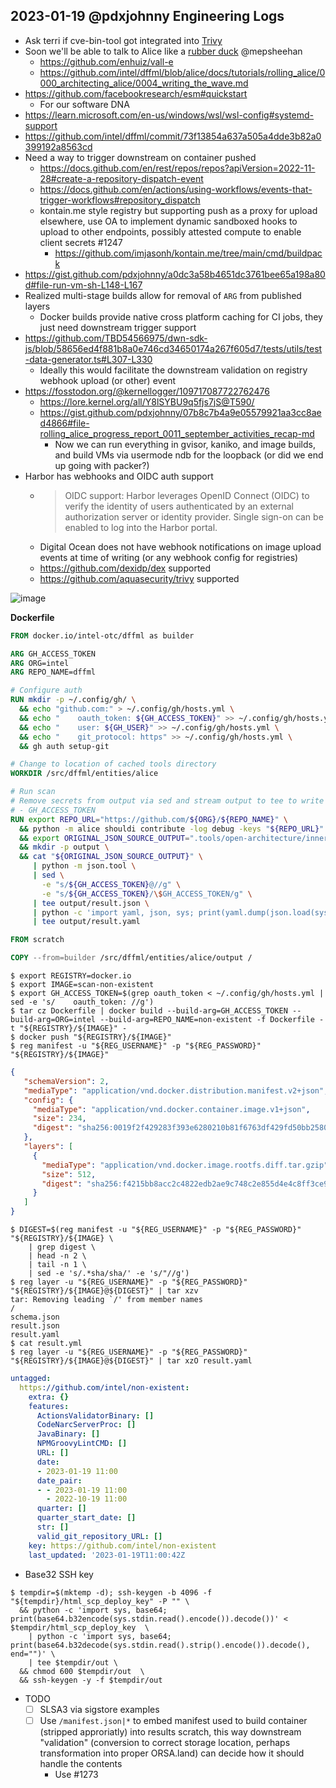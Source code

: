 ## 2023-01-19 @pdxjohnny Engineering Logs

- Ask terri if cve-bin-tool got integrated into [Trivy](https://github.com/aquasecurity/trivy)
- Soon we'll be able to talk to Alice like a ⁠[rubber duck](https://en.wikipedia.org/wiki/Rubber_duck_debugging) @mepsheehan
  - https://github.com/enhuiz/vall-e
  - https://github.com/intel/dffml/blob/alice/docs/tutorials/rolling_alice/0000_architecting_alice/0004_writing_the_wave.md
- https://github.com/facebookresearch/esm#quickstart
  - For our software DNA
- https://learn.microsoft.com/en-us/windows/wsl/wsl-config#systemd-support
- https://github.com/intel/dffml/commit/73f13854a637a505a4dde3b82a0399192a8563cd
- Need a way to trigger downstream on container pushed
  - https://docs.github.com/en/rest/repos/repos?apiVersion=2022-11-28#create-a-repository-dispatch-event
  - https://docs.github.com/en/actions/using-workflows/events-that-trigger-workflows#repository_dispatch
  - kontain.me style registry but supporting push as a proxy for upload elsewhere, use OA to implement dynamic sandboxed hooks to upload to other endpoints, possibly attested compute to enable client secrets #1247
    - https://github.com/imjasonh/kontain.me/tree/main/cmd/buildpack
- https://gist.github.com/pdxjohnny/a0dc3a58b4651dc3761bee65a198a80d#file-run-vm-sh-L148-L167
- Realized multi-stage builds allow for removal of `ARG` from published layers
  - Docker builds provide native cross platform caching for CI jobs, they just need downstream trigger support
- https://github.com/TBD54566975/dwn-sdk-js/blob/58656ed4f881b8a0e746cd34650174a267f605d7/tests/utils/test-data-generator.ts#L307-L330
  - Ideally this would facilitate the downstream validation on registry webhook upload (or other) event
- https://fosstodon.org/@kernellogger/109717087722762476
  - https://lore.kernel.org/all/Y8lSYBU9q5fjs7jS@T590/
  - https://gist.github.com/pdxjohnny/07b8c7b4a9e05579921aa3cc8aed4866#file-rolling_alice_progress_report_0011_september_activities_recap-md
    - Now we can run everything in gvisor, kaniko, and image builds, and build VMs via  usermode ndb for the loopback (or did we end up going with packer?)
- Harbor has webhooks and OIDC auth support
  - > OIDC support: Harbor leverages OpenID Connect (OIDC) to verify the identity of users authenticated by an external authorization server or identity provider. Single sign-on can be enabled to log into the Harbor portal.
  - Digital Ocean does not have webhook notifications on image upload events at time of writing (or any webhook config for registries)
  - https://github.com/dexidp/dex supported
  - https://github.com/aquasecurity/trivy supported

![image](https://user-images.githubusercontent.com/5950433/213610588-1f0e5edf-53bc-4c3d-9655-509c5eb8198c.png)

**Dockerfile**

```dockerfile
FROM docker.io/intel-otc/dffml as builder

ARG GH_ACCESS_TOKEN
ARG ORG=intel
ARG REPO_NAME=dffml

# Configure auth
RUN mkdir -p ~/.config/gh/ \
  && echo "github.com:" > ~/.config/gh/hosts.yml \
  && echo "    oauth_token: ${GH_ACCESS_TOKEN}" >> ~/.config/gh/hosts.yml \
  && echo "    user: ${GH_USER}" >> ~/.config/gh/hosts.yml \
  && echo "    git_protocol: https" >> ~/.config/gh/hosts.yml \
  && gh auth setup-git

# Change to location of cached tools directory
WORKDIR /src/dffml/entities/alice

# Run scan
# Remove secrets from output via sed and stream output to tee to write to file
# - GH_ACCESS_TOKEN
RUN export REPO_URL="https://github.com/${ORG}/${REPO_NAME}" \
  && python -m alice shouldi contribute -log debug -keys "${REPO_URL}" \
  && export ORIGINAL_JSON_SOURCE_OUTPUT=".tools/open-architecture/innersource/repos.json" \
  && mkdir -p output \
  && cat "${ORIGINAL_JSON_SOURCE_OUTPUT}" \
     | python -m json.tool \
     | sed \
       -e "s/${GH_ACCESS_TOKEN}@//g" \
       -e "s/${GH_ACCESS_TOKEN}/\$GH_ACCESS_TOKEN/g" \
     | tee output/result.json \
     | python -c 'import yaml, json, sys; print(yaml.dump(json.load(sys.stdin)))' \
     | tee output/result.yaml

FROM scratch

COPY --from=builder /src/dffml/entities/alice/output /
```

```console
$ export REGISTRY=docker.io
$ export IMAGE=scan-non-existent
$ export GH_ACCESS_TOKEN=$(grep oauth_token < ~/.config/gh/hosts.yml | sed -e 's/    oauth_token: //g')
$ tar cz Dockerfile | docker build --build-arg=GH_ACCESS_TOKEN --build-arg=ORG=intel --build-arg=REPO_NAME=non-existent -f Dockerfile -t "${REGISTRY}/${IMAGE}" -
$ docker push "${REGISTRY}/${IMAGE}"
$ reg manifest -u "${REG_USERNAME}" -p "${REG_PASSWORD}" "${REGISTRY}/${IMAGE}"
```

```json
{
   "schemaVersion": 2,
   "mediaType": "application/vnd.docker.distribution.manifest.v2+json",
   "config": {
     "mediaType": "application/vnd.docker.container.image.v1+json",
     "size": 234,
     "digest": "sha256:0019f2f429283f393e6280210b81f6763df429fd50bb25805f6c60bc09013cf5"
   },
   "layers": [
     {
       "mediaType": "application/vnd.docker.image.rootfs.diff.tar.gzip",
       "size": 512,
       "digest": "sha256:f4215bb8acc2c4822edb2ae9c748c2e855d4e4c8ff3ce972867bef1da3c122c5"
     }
   ]
}
```

```console
$ DIGEST=$(reg manifest -u "${REG_USERNAME}" -p "${REG_PASSWORD}" "${REGISTRY}/${IMAGE} \
    | grep digest \
    | head -n 2 \
    | tail -n 1 \
    | sed -e 's/.*sha/sha/' -e 's/"//g')
$ reg layer -u "${REG_USERNAME}" -p "${REG_PASSWORD}" "${REGISTRY}/${IMAGE}@${DIGEST}" | tar xzv
tar: Removing leading `/' from member names
/
schema.json
result.json
result.yaml
$ cat result.yml
$ reg layer -u "${REG_USERNAME}" -p "${REG_PASSWORD}" "${REGISTRY}/${IMAGE}@${DIGEST}" | tar xzO result.yaml
```

```yaml
untagged:
  https://github.com/intel/non-existent:
    extra: {}
    features:
      ActionsValidatorBinary: []
      CodeNarcServerProc: []
      JavaBinary: []
      NPMGroovyLintCMD: []
      URL: []
      date:
      - 2023-01-19 11:00
      date_pair:
      - - 2023-01-19 11:00
        - 2022-10-19 11:00
      quarter: []
      quarter_start_date: []
      str: []
      valid_git_repository_URL: []
    key: https://github.com/intel/non-existent
    last_updated: '2023-01-19T11:00:42Z
```

- Base32 SSH key

```console
$ tempdir=$(mktemp -d); ssh-keygen -b 4096 -f "${tempdir}/html_scp_deploy_key" -P "" \
  && python -c 'import sys, base64; print(base64.b32encode(sys.stdin.read().encode()).decode())' < $tempdir/html_scp_deploy_key  \
    | python -c 'import sys, base64; print(base64.b32decode(sys.stdin.read().strip().encode()).decode(), end="")' \
    | tee $tempdir/out \
  && chmod 600 $tempdir/out  \
  && ssh-keygen -y -f $tempdir/out
```

- TODO
  - [ ] SLSA3 via sigstore examples
  - [ ] Use `/manifest.json|*` to embed manifest used to build container (stripped approriatly) into results scratch, this way downstream "validation" (conversion to correct storage location, perhaps transformation into proper ORSA.land) can decide how it should handle the contents
    - Use #1273